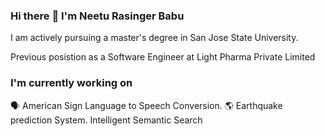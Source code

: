 ### Hi there :wave: I'm Neetu Rasinger Babu

I am actively pursuing a master's degree in San Jose State University.

Previous posistion as a Software Engineer at Light Pharma Private Limited

### I'm currently working on

:speaking_head: American Sign Language to Speech Conversion.
🌎 Earthquake prediction System.
Intelligent Semantic Search
